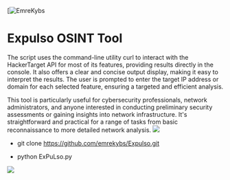 [![EmreKybs](https://img.shields.io/badge/MadeBy-Emrekybs-green)
# Expulso OSINT Tool

The script uses the command-line utility curl to interact with the HackerTarget API for most of its features, providing results directly in the console. 
It also offers a clear and concise output display, making it easy to interpret the results. 
The user is prompted to enter the target IP address or domain for each selected feature, ensuring a targeted and efficient analysis.

This tool is particularly useful for cybersecurity professionals, network administrators, and anyone interested in conducting preliminary security assessments or gaining insights into network infrastructure. It's straightforward and practical for a range of tasks from basic reconnaissance to more detailed network analysis.
<img src="https://github.com/bloodbane0/Expulso/blob/master/expulso.png">

* git clone https://github.com/emrekybs/Expulso.git


* python ExPuLso.py

<img src="https://github.com/bloodbane0/Expulso/blob/master/1.png">
